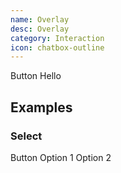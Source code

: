 ```yaml
---
name: Overlay
desc: Overlay
category: Interaction
icon: chatbox-outline
---
```


<core-knobs hideEvents element="core-overlay">
<core-overlay>
  <core-button full slot="trigger">Button</core-button>
  <core-box slot="content" padding="sm" depth="sm">
    <core-text>Hello</core-text>
  </core-box>
</core-overlay>
</core-knobs>

## Examples

### Select

<core-knobs hideEvents hideProps element="core-overlay">
<core-overlay>
  <core-button full slot="trigger">Button</core-button>
  <core-box style="width: 200px" bg="white" slot="content" depth="sm" >
  <core-menu bordered>
    <core-menu-item>Option 1</core-menu-item>
    <core-menu-item>Option 2</core-menu-item>
  </core-menu>
  </core-box>
</core-overlay>
</core-knobs>
